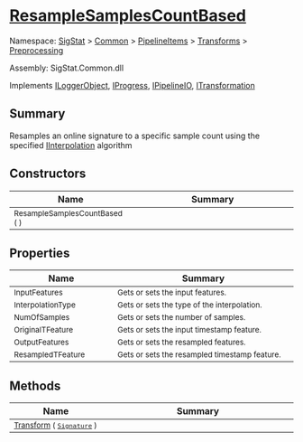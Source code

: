 # [ResampleSamplesCountBased](./ResampleSamplesCountBased.md)

Namespace: [SigStat]() > [Common](./../../../README.md) > [PipelineItems]() > [Transforms]() > [Preprocessing](./README.md)

Assembly: SigStat.Common.dll

Implements [ILoggerObject](./../../../ILoggerObject.md), [IProgress](./../../../Helpers/IProgress.md), [IPipelineIO](./../../../Pipeline/IPipelineIO.md), [ITransformation](./../../../ITransformation.md)

## Summary
Resamples an online signature to a specific sample count using the specified [IInterpolation](https://github.com/hargitomi97/sigstat/blob/master/docs/md/SigStat/Common/PipelineItems/Transforms/Preprocessing/IInterpolation.md) algorithm

## Constructors

| Name<div><a href="#"><img width=200></a></div> | Summary<div><a href="#"><img width=475></a></div> | 
| --- | --- | 
| <sub>ResampleSamplesCountBased (  )</sub> | <sub></sub> | 


## Properties

| Name<div><a href="#"><img width=200></a></div> | Summary<div><a href="#"><img width=475></a></div> | 
| --- | --- | 
| <sub>InputFeatures</sub> | <sub>Gets or sets the input features.</sub> | 
| <sub>InterpolationType</sub> | <sub>Gets or sets the type of the interpolation. <seealso cref="T:SigStat.Common.PipelineItems.Transforms.Preprocessing.IInterpolation" /></sub> | 
| <sub>NumOfSamples</sub> | <sub>Gets or sets the number of samples.</sub> | 
| <sub>OriginalTFeature</sub> | <sub>Gets or sets the input timestamp feature.</sub> | 
| <sub>OutputFeatures</sub> | <sub>Gets or sets the resampled  features.</sub> | 
| <sub>ResampledTFeature</sub> | <sub>Gets or sets the resampled timestamp feature.</sub> | 


## Methods

| Name<div><a href="#"><img width=200></a></div> | Summary<div><a href="#"><img width=475></a></div> | 
| --- | --- | 
| <sub>[Transform](./Methods/ResampleSamplesCountBased--Transform.md) ( [`Signature`](./../../../Signature.md) )</sub> | <sub></sub> | 


